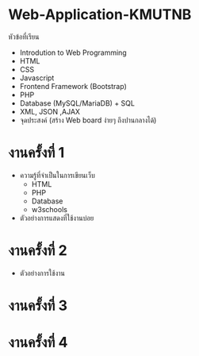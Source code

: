 # Web-Application-KMUTNB
หัวข้อที่เรียน
 - Introdution to Web Programming
 - HTML
 - CSS
 - Javascript
 - Frontend Framework (Bootstrap)
 - PHP
 - Database (MySQL/MariaDB) + SQL
 - XML, JSON ,AJAX
 - จุดประสงค์ (สร้าง Web board ง่ายๆ ถึงปานกลางได้)

# งานครั้งที่ 1
 - ความรู้ที่จำเป็นในการเขียนเว็บ
   - HTML
   - PHP
   - Database
   - w3schools
 - ตัวอย่างการแสดงที่ใช้งานบ่อย

# งานครั้งที่ 2
 - ตัวอย่างการใช้งาน
# งานครั้งที่ 3
# งานครั้งที่ 4
